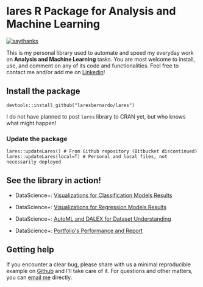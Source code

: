 # lares R Package for Analysis and Machine Learning

[![saythanks](https://img.shields.io/badge/say-thanks-1EAEDB.svg)](https://saythanks.io/to/laresbernardo)

This is my personal library used to automate and speed my everyday work on **Analysis and Machine Learning** tasks. You are most welcome to install, use, and comment on any of its code and functionalities. Feel free to contact me and/or add me on [Linkedin](https://www.linkedin.com/in/laresbernardo/)!

## Install the package

```devtools::install_github("laresbernardo/lares")```

I do not have planned to post `lares` library to CRAN yet, but who knows what might happen!

### Update the package
```
lares::updateLares() # From Github repository (Bitbucket discontinued)
lares::updateLares(local=T) # Personal and local files, not necessarily deployed
```

## See the library in action!
- DataScience+: [Visualizations for Classification Models Results](https://datascienceplus.com/machine-learning-results-one-plot-to-rule-them-all)

- DataScience+: [Visualizations for Regression Models Results](https://datascienceplus.com/machine-learning-results-in-r-one-plot-to-rule-them-all-part-2-regression-models)

- DataScience+: [AutoML and DALEX for Dataset Understanding](https://datascienceplus.com/understanding-titanic-dataset-with-h2os-automl-dalex-and-lares-library)

- DataScience+: [Portfolio's Performance and Report](https://datascienceplus.com/visualize-your-portfolios-performance-and-generate-a-nice-report-with-r)

## Getting help

If you encounter a clear bug, please share with us a minimal reproducible example
on [Github](https://github.com/laresbernardo/lares/issues) and I'll take care of it. For questions and other matters, you can [email me](mailto:webmaster@example.com "email me") directly.
